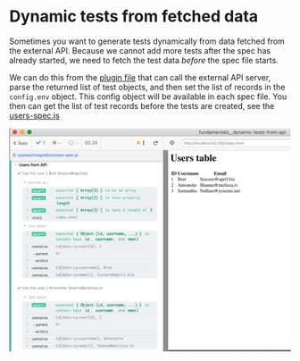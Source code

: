 # Dynamic tests from fetched data

Sometimes you want to generate tests dynamically from data fetched from the external API. Because we cannot add more tests after the spec has already started, we need to fetch the test data _before_ the spec file starts.

We can do this from the [plugin file](./cypress/plugins/index.js) that can call the external API server, parse the returned list of test objects, and then set the list of records in the `config.env` object. This config object will be available in each spec file. You then can get the list of test records before the tests are created, see the [users-spec.js](./cypress/integration/users-spec.js)

![Dynamic tests](./images/users.png)
